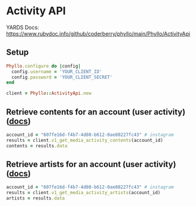 # Activity API

YARDS Docs: https://www.rubydoc.info/github/coderberry/phyllo/main/Phyllo/ActivityApi

## Setup

```ruby
Phyllo.configure do |config|
  config.username = 'YOUR_CLIENT_ID'
  config.password = 'YOUR_CLIENT_SECRET'
end

client = Phyllo::ActivityApi.new
```

## Retrieve contents for an account (user activity) ([docs](https://docs.getphyllo.com/docs/api-reference/api/ref/operations/list-v-1-media-activity-contents))

```ruby
account_id = "607fe16d-f4b7-4d80-b612-0ae88227fc43" # instagram
results = client.v1_get_media_activity_contents(account_id)
contents = results.data
```

## Retrieve artists for an account (user activity) ([docs](https://docs.getphyllo.com/docs/api-reference/api/ref/operations/list-v-1-media-activity-artists))

```ruby
account_id = "607fe16d-f4b7-4d80-b612-0ae88227fc43" # instagram
results = client.v1_get_media_activity_artists(account_id)
artists = results.data
```
